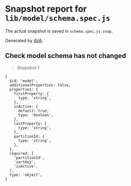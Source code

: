 # Snapshot report for `lib/model/schema.spec.js`

The actual snapshot is saved in `schema.spec.js.snap`.

Generated by [AVA](https://avajs.dev).

## Check model schema has not changed

> Snapshot 1

    {
      $id: 'model',
      additionalProperties: false,
      properties: {
        firstProperty: {
          type: 'string',
        },
        isActive: {
          default: true,
          type: 'boolean',
        },
        lastProperty: {
          type: 'string',
        },
        partitionId: {
          type: 'string',
        },
      },
      required: [
        'partitionId',
        'sortKey',
        'isActive',
      ],
      type: 'object',
    }
